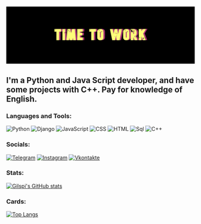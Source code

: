 [![Header](https://github.com/gilspi/gilspi/blob/master/assets/header.png)](https://www.instagram.com/timocrus/)

## I'm a Python and Java Script developer, and have some projects with C++. Pay for knowledge of English.

### Languages and Tools:
![Python](https://img.shields.io/badge/-Python-090909?logo=Python&logoColor=8fce00)
![Django](https://img.shields.io/badge/-Django-090909?logo=django&logoColor=38761d)
![JavaScript](https://img.shields.io/badge/-JavaScript-090909?logo=JavaScript&logoColor=E9D54D)
![CSS](https://img.shields.io/badge/-Css-090909?logo=CSS&logoColor=c90076)
![HTML](https://img.shields.io/badge/-Html-090909?logo=HTML&logoColor=ff8b00)
![Sql](https://img.shields.io/badge/-Sql-090909?logo=mysql&logoColor=00648B)
![C++](https://img.shields.io/badge/-C++-090909?logo=C%2b%2b&logoColor=6296CC)

### Socials:
[![Telegram](https://img.shields.io/badge/-Telegram-090909?style=for-the-badge&logo=telegram&logoColor=27A0D9)](https://t.me/billliondolllars)
[![Instagram](https://img.shields.io/badge/-Instagram-090909?style=for-the-badge&logo=instagram&logoColor=B4068E)](https://www.instagram.com/timocrus)
[![Vkontakte](https://img.shields.io/badge/-Vkontakte-090909?style=for-the-badge&logo=Vk&logoColor=4F7DB3)](https://vk.com/timocruz)

### Stats:
[![Gilspi's GitHub stats](https://github-readme-stats.vercel.app/api?username=gilspi&hide=contribs,prs&include_all_commits=true&show_icons=true&theme=merko)](https://github.com/gilspi)

### Cards:
[![Top Langs](https://github-readme-stats.vercel.app/api/top-langs/?username=gilspi&layout=compact)](https://github.com/gilspi)